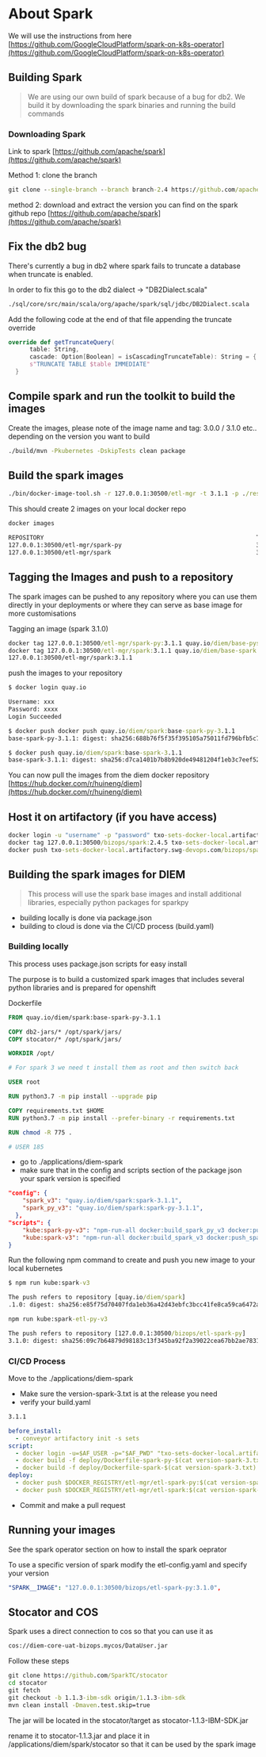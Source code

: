 # About Spark

We will use the instructions from here [https://github.com/GoogleCloudPlatform/spark-on-k8s-operator](https://github.com/GoogleCloudPlatform/spark-on-k8s-operator)

## Building Spark

> We are using our own build of spark because of a bug for db2. We build it by downloading the spark binaries and running the build commands

### Downloading Spark

Link to spark [https://github.com/apache/spark](https://github.com/apache/spark)

Method 1: clone the branch

```cmd
git clone --single-branch --branch branch-2.4 https://github.com/apache/spark
```

method 2: download and extract the version you can find on the spark github repo [https://github.com/apache/spark](https://github.com/apache/spark)

## Fix the db2 bug

There's currently a bug in db2 where spark fails to truncate a database when truncate is enabled.

In order to fix this go to the db2 dialect -> "DB2Dialect.scala"

```cmd
./sql/core/src/main/scala/org/apache/spark/sql/jdbc/DB2Dialect.scala
```

Add the following code at the end of that file appending the truncate override

```scala
override def getTruncateQuery(
      table: String,
      cascade: Option[Boolean] = isCascadingTruncateTable): String = {
      s"TRUNCATE TABLE $table IMMEDIATE"
  }
```

## Compile spark and run the toolkit to build the images

Create the images, please note of the image name and tag: 3.0.0  / 3.1.0 etc.. depending on the version you want to build

```cmd
./build/mvn -Pkubernetes -DskipTests clean package
```

## Build the spark images

```cmd
./bin/docker-image-tool.sh -r 127.0.0.1:30500/etl-mgr -t 3.1.1 -p ./resource-managers/kubernetes/docker/src/main/dockerfiles/spark/bindings/python/Dockerfile build
```

This should create 2 images on your local docker repo

```cmd
docker images

REPOSITORY                                                            TAG                   IMAGE ID       CREATED             SIZE
127.0.0.1:30500/etl-mgr/spark-py                                      3.1.0                 ce1b7ed87b14   2 minutes ago       861MB
127.0.0.1:30500/etl-mgr/spark                                         3.1.0                 54dfef9448b3   3 minutes ago       483MB
```

## Tagging the Images and push to a repository

The spark images can be pushed to any repository where you can use them directly in your deployments or where they can serve as base image for more customisations

Tagging an image (spark 3.1.0)

```cmd
docker tag 127.0.0.1:30500/etl-mgr/spark-py:3.1.1 quay.io/diem/base-pyspark:3.1.1
docker tag 127.0.0.1:30500/etl-mgr/spark:3.1.1 quay.io/diem/base-spark:3.1.1
127.0.0.1:30500/etl-mgr/spark:3.1.1
```

push the images to your repository

```cmd
$ docker login quay.io

Username: xxx
Password: xxxx
Login Succeeded

$ docker push docker push quay.io/diem/spark:base-spark-py-3.1.1
base-spark-py-3.1.1: digest: sha256:688b76f5f35f395105a75011fd796bfb5c7e5851eefbc87c19b536f78631f7ef size: 4300

$ docker push quay.io/diem/spark:base-spark-3.1.1
base-spark-3.1.1: digest: sha256:d7ca1401b7b8b920de49481204f1eb3c7eef52bbb06326717b6f63a349c8c48a size: 3459
```

You can now pull the images from the diem docker repository [https://hub.docker.com/r/huineng/diem](https://hub.docker.com/r/huineng/diem)

## Host it on artifactory (if you have access)

```cmd
docker login -u "username" -p "password" txo-sets-docker-local.artifactory.swg-devops.com
docker tag 127.0.0.1:30500/bizops/spark:2.4.5 txo-sets-docker-local.artifactory.swg-devops.com/bizops/spark-java:2.4.5
docker push txo-sets-docker-local.artifactory.swg-devops.com/bizops/spark-java:2.4.5
```

## Building the spark images for DIEM

> This process will use the spark base images and install additional libraries, especially python packages for sparkpy

- building locally is done via package.json
- building to cloud is done via the CI/CD process (build.yaml)

### Building locally

This process uses package.json scripts for easy install

The purpose is to build a customized spark images that includes several python libraries and is prepared for openshift

Dockerfile

```dockerfile
FROM quay.io/diem/spark:base-spark-py-3.1.1

COPY db2-jars/* /opt/spark/jars/
COPY stocator/* /opt/spark/jars/

WORKDIR /opt/

# For spark 3 we need t install them as root and then switch back

USER root

RUN python3.7 -m pip install --upgrade pip

COPY requirements.txt $HOME
RUN python3.7 -m pip install --prefer-binary -r requirements.txt

RUN chmod -R 775 .

# USER 185
```

- go to ./applications/diem-spark
- make sure that in the config and scripts section of the package json your spark version is specified

```json
"config": {
    "spark_v3": "quay.io/diem/spark:spark-3.1.1",
    "spark_py_v3": "quay.io/diem/spark:spark-py-3.1.1",
  },
"scripts": {
    "kube:spark-py-v3": "npm-run-all docker:build_spark_py_v3 docker:push_spark_py_v3",
    "kube:spark-v3": "npm-run-all docker:build_spark_v3 docker:push_spark_v3",
}
```

Run the following npm command to create and push you new image to your local kubernetes

```cmd
$ npm run kube:spark-v3

The push refers to repository [quay.io/diem/spark]
.1.0: digest: sha256:e85f75d70407fda1eb36a42d43ebfc3bcc41fe8ca59ca6472a2a8ba7b26bff02 size: 4097

npm run kube:spark-etl-py-v3

The push refers to repository [127.0.0.1:30500/bizops/etl-spark-py]
3.1.0: digest: sha256:09c7b64879d98183c13f345ba92f2a39022cea67bb2ae7831797a9fa136c775f size: 5353
```

### CI/CD Process

Move to the ./applications/diem-spark

- Make sure the version-spark-3.txt is at the release you need
- verify your build.yaml

```txt
3.1.1
```

```yaml
before_install:
  - conveyor artifactory init -s sets
script:
  - docker login -u=$AF_USER -p="$AF_PWD" "txo-sets-docker-local.artifactory.swg-devops.com"
  - docker build -f deploy/Dockerfile-spark-py-$(cat version-spark-3.txt) -t $DOCKER_REGISTRY/etl-mgr/etl-spark-py:$(cat version-spark-3.txt) .
  - docker build -f deploy/Dockerfile-spark-$(cat version-spark-3.txt) -t $DOCKER_REGISTRY/etl-mgr/etl-spark:$(cat version-spark-3.txt) .
deploy:
  - docker push $DOCKER_REGISTRY/etl-mgr/etl-spark-py:$(cat version-spark-3.txt)|| checkForStepFailure $? "docker push"
  - docker push $DOCKER_REGISTRY/etl-mgr/etl-spark:$(cat version-spark-3.txt)|| checkForStepFailure $? "docker push"
```

- Commit and make a pull request

## Running your images

See the spark operator section on how to install the spark oeprator

To use a specific version of spark modify the etl-config.yaml and specify your version

```yaml
"SPARK__IMAGE": "127.0.0.1:30500/bizops/etl-spark-py:3.1.0",
```

## Stocator and COS

Spark uses a direct connection to cos so that you can use it as

```txt
cos://diem-core-uat-bizops.mycos/DataUser.jar
```

Follow these steps

```cmd
git clone https://github.com/SparkTC/stocator
cd stocator
git fetch
git checkout -b 1.1.3-ibm-sdk origin/1.1.3-ibm-sdk
mvn clean install -Dmaven.test.skip=true
```

The jar will be located in the stocator/target as stocator-1.1.3-IBM-SDK.jar

rename it to stocator-1.1.3.jar and place it in /applications/diem/spark/stocator so that it can be used by the spark image


